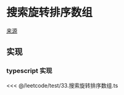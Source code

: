 # 搜索旋转排序数组
[来源](https://leetcode.cn/problems/search-in-rotated-sorted-array/)

## 实现

### typescript 实现

<<< @/leetcode/test/33.搜索旋转排序数组.ts


